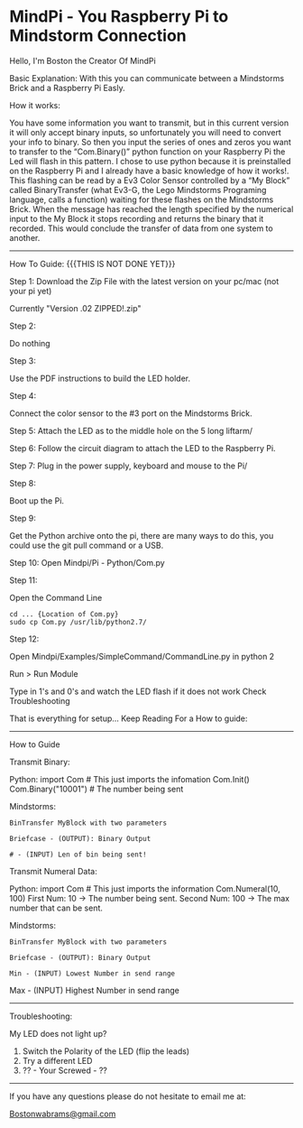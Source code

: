﻿# MindPi - You Raspberry Pi to Mindstorm Connection

Hello, I'm Boston the Creator Of MindPi

Basic Explanation:
With this you can communicate between a Mindstorms Brick and a Raspberry Pi Easly.

How it works:

You have some information you want to transmit, but in this current version it will only accept binary inputs, so unfortunately you will need to convert your info to binary. So then you input the series of ones and zeros you want to transfer to the “Com.Binary()” python function on your Raspberry Pi the Led will flash in this pattern. I chose to use python because it is preinstalled on the Raspberry Pi and I already have a basic knowledge of how it works!. This flashing can be read by a Ev3 Color Sensor controlled by a  “My Block” called BinaryTransfer (what Ev3-G, the Lego Mindstorms Programing language, calls a function) waiting for these flashes on the Mindstorms Brick. When the message has reached the length specified by the numerical input to the My Block it stops recording and returns the binary that it recorded. This would conclude the transfer of data from one system to another.

-----------------------------------------------------------------------------------------------------------------------------------------

How To Guide: {{{THIS IS NOT DONE YET}}}

  Step 1:
  Download the Zip File with the latest version on your pc/mac (not your pi yet)

  Currently "Version .02 ZIPPED!.zip"

  Step 2:

  Do nothing

  Step 3:

  Use the PDF instructions to build the LED holder.

  Step 4:

  Connect the color sensor to the #3 port on the Mindstorms Brick.

  Step 5:
  Attach the LED as to the middle hole on the 5 long liftarm/

  Step 6:
  Follow the circuit diagram to attach the LED to the Raspberry Pi.

  Step 7:
  Plug in the power supply, keyboard and mouse to the Pi/

  Step 8:

  Boot up the Pi.

  Step 9:

  Get the Python archive onto the pi, there are many ways to do this, you could use the git pull command or a USB.

  Step 10:
  Open Mindpi/Pi - Python/Com.py

  Step 11:

  Open the Command Line

    cd ... {Location of Com.py}
    sudo cp Com.py /usr/lib/python2.7/

  Step 12:

  Open Mindpi/Examples/SimpleCommand/CommandLine.py in python 2

  Run > Run Module

  Type in 1's and 0's and watch the LED flash if it does not work Check Troubleshooting

That is everything for setup... Keep Reading For a How to guide:

-----------------------------------------------------------------------------------------------------------------------------------------

How to Guide

Transmit Binary:

Python:
	import Com # This just imports the infomation
	Com.Init()
	Com.Binary("10001") # The number being sent

Mindstorms:

	BinTransfer MyBlock with two parameters

	Briefcase - (OUTPUT): Binary Output

	# - (INPUT) Len of bin being sent!

Transmit Numeral Data:

Python:
	import Com # This just imports the information
	Com.Numeral(10, 100)
  First Num: 10 -> The number being sent.
  Second Num: 100 -> The max number that can be sent.

Mindstorms:

	BinTransfer MyBlock with two parameters

	Briefcase - (OUTPUT): Binary Output

	Min - (INPUT) Lowest Number in send range

  Max - (INPUT) Highest Number in send range



-----------------------------------------------------------------------------------------------------------------------------------------

Troubleshooting:

My LED does not light up?

1. Switch the Polarity of the LED (flip the leads)
2. Try a different LED
3. ?? - Your Screwed - ??

-----------------------------------------------------------------------------------------------------------------------------------------

If you have any questions please do not hesitate to email me at:

Bostonwabrams@gmail.com
